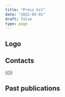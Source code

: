 ```yaml
---
title: "Press kit"
date: "2022-03-01"
draft: false
type: page
---
```



## Logo

## Contacts


{{<contacts>}}


## Past publications
